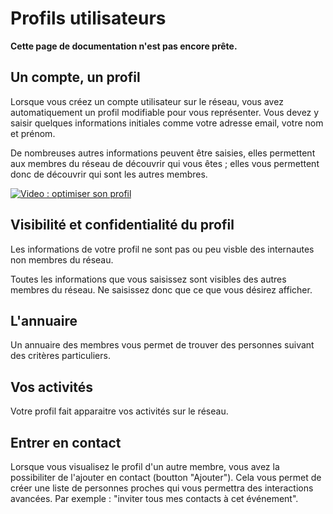 Profils utilisateurs
================================

**Cette page de documentation n'est pas encore prête.**

Un compte, un profil
-------------------------------

Lorsque vous créez un compte utilisateur sur le réseau, vous avez automatiquement un profil modifiable pour vous représenter. Vous devez y saisir quelques informations initiales comme votre adresse email, votre nom et prénom.

De nombreuses autres informations peuvent être saisies, elles permettent aux membres du réseau de découvrir qui vous êtes ; elles vous permettent donc de découvrir qui sont les autres membres.

[![Video : optimiser son profil](http://i.ytimg.com/vi/DXplmS667iQ/mqdefault.jpg)](http://www.youtube.com/watch?v=DXplmS667iQ)

Visibilité et confidentialité du profil
-------------------------------

Les informations de votre profil ne sont pas ou peu visble des internautes non membres du réseau. 

Toutes les informations que vous saisissez sont visibles des autres membres du réseau. Ne saisissez donc que ce que vous désirez afficher.

L'annuaire
-------------------------------

Un annuaire des membres vous permet de trouver des personnes suivant des critères particuliers.

Vos activités
-------------------------------

Votre profil fait apparaitre vos activités sur le réseau.

Entrer en contact
-------------------------------

Lorsque vous visualisez le profil d'un autre membre, vous avez la possibiliter de l'ajouter en contact (boutton "Ajouter"). Cela vous permet de créer une liste de personnes proches qui vous permettra des interactions avancées. Par exemple : "inviter tous mes contacts à cet événement".


